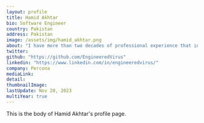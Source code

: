 ```yaml
---
layout: profile
title: Hamid Akhtar
bio: Software Engineer
country: Pakistan
address: Pakistan
image: /assets/img/hamid_akhtar.png
about: "I have more than two decades of professional experience that includes high quality application development, design robust application architectures, devops, and team management. I know a bit about software development, software estimation strategies, requirement elicitation, process definitions and software development. C/C++ and PostgreSQL is something I'm really passionate about."
twitter:
github: "https://github.com/EngineeredVirus"
linkedin: "https://www.linkedin.com/in/engineeredvirus/"
company: Percona
mediaLink:
detail: 
thumbnailImage:
lastUpdate: Nov 20, 2023
multiYear: true
---
```


This is the body of Hamid Akhtar's profile page.
